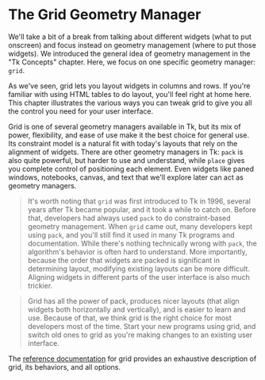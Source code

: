 # The Grid Geometry Manager

We'll take a bit of a break from talking about different widgets (what to put
onscreen) and focus instead on geometry management (where to put those widgets).
We introduced the general idea of geometry management in the "Tk Concepts"
chapter. Here, we focus on one specific geometry manager: `grid`.

As we've seen, grid lets you layout widgets in columns and rows. If you're
familiar with using HTML tables to do layout, you'll feel right at home here.
This chapter illustrates the various ways you can tweak grid to give you all the
control you need for your user interface.

Grid is one of several geometry managers available in Tk, but its mix of power,
flexibility, and ease of use make it the best choice for general use. Its
constraint model is a natural fit with today's layouts that rely on the
alignment of widgets. There are other geometry managers in Tk: `pack` is also
quite powerful, but harder to use and understand, while `place` gives you
complete control of positioning each element. Even widgets like paned windows,
notebooks, canvas, and text that we'll explore later can act as geometry
managers.

> It's worth noting that `grid` was first introduced to Tk in 1996, several
years after Tk became popular, and it took a while to catch on. Before that,
developers had always used `pack` to do constraint-based geometry management.
When `grid` came out, many developers kept using `pack`, and you'll still find
it used in many Tk programs and documentation. While there's nothing technically
wrong with `pack`, the algorithm's behavior is often hard to understand. More
importantly, because the order that widgets are packed is significant in
determining layout, modifying existing layouts can be more difficult. Aligning
widgets in different parts of the user interface is also much trickier.

> Grid has all the power of pack, produces nicer layouts (that align widgets
both horizontally and vertically), and is easier to learn and use. Because of
that, we think grid is the right choice for most developers most of the time.
Start your new programs using grid, and switch old ones to grid as you're making
changes to an existing user interface.

The [reference documentation](https://tcl.tk/man/tcl8.6/TkCmd/grid.htm) for grid
provides an exhaustive description of grid, its behaviors, and all options.
